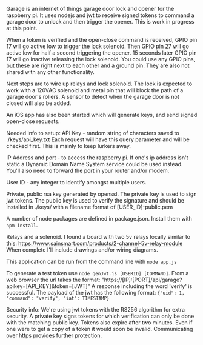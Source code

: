 Garage is an internet of things garage door lock and opener for the 
raspberry pi. It uses nodejs and jwt to receive signed tokens to command a garage door to unlock and then trigger the opener. This is work in progress at this point.

When a token is verified and the open-close command is received, GPIO pin 17 will go active low to trigger the lock solenoid. Then GPIO pin 27 will go active low for half a second triggering the opener. 15 seconds later GPIO pin 17 will go inactive releasing the lock solenoid. You could use any GPIO pins, but these are right next to each other and a ground pin. They are also not shared with any other functionality.

Next steps are to wire up relays and lock solenoid. The lock is expected to work with a 120VAC solenoid and metal pin that will block the path of a garage door's rollers. A sensor to detect when the garage door is not closed will also be added.

An iOS app has also been started which will generate keys, and send signed open-close requests.

Needed info to setup:
API Key - random string of characters saved to ./keys/api_key.txt 
Each request will have this query parameter and will be checked first. This is mainly to keep lurkers away.

IP Address and port - to access the raspberry pi. If one's ip address isn't static a Dynamic Domain Name System service could be used instead. You'll also need to forward the port in your router and/or modem.

User ID - any integer to identify amongst multiple users.

Private, public rsa key generated by openssl. The private key is used to sign jwt tokens. The public key is used to verify the signature and should be installed in ./keys/ with a filename format of [USER_ID]-public.pem

A number of node packages are defined in package.json. Install them with `npm install`.

Relays and a solenoid. I found a board with two 5v relays locally similar to this: https://www.sainsmart.com/products/2-channel-5v-relay-module
When complete I'll include drawings and/or wiring diagrams.

This application can be run from the command line with `node app.js`

To generate a test token use `node genJwt.js [USERID] [COMMAND]`. From a web browser the url takes the format: "https://[IP]:[PORT]/api/garage?apikey=[API_KEY]&token=[JWT]"
A response including the word 'verify' is successful. The payload of the jwt has the following format: `{"uid": 1, "command": "verify", "iat": TIMESTAMP}` 

Security info:
We're using jwt tokens with the RS256 algorithm for extra security. A private key signs tokens for which verification can only be done with the matching public key. Tokens also expire after two minutes. Even if one were to get a copy of a token it would soon be invalid. Communicating over https provides further protection.
